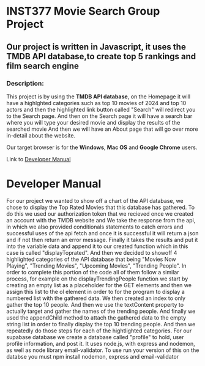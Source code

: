 # INST377 Movie Search Group Project


##  Our project is written in Javascript, it uses  the TMDB API database,to create top 5 rankings and film search engine

### Description:
 This project is by using the **TMDB API database**, on the Homepage it will have a highlghted categories such as top 10 movies of 2024 and top 10 actors and then the highlighted link button called "Search" will redirect you to the Search page. And then on the Search page it will have a search bar where you will type your desired movie and display the results of the searched movie And then we will have an About page that will go over more in-detail about the website. 
 

 Our target browser is for the **Windows**, **Mac OS** and **Google Chrome** users.


Link to [Developer Manual](#developermanual)














 # Developer Manual

 For our project we wanted to show off a chart of the API database, we chose to display the Top Rated Movies that this database has gathered. To do this we used our authorization token that we recieved once we created an account with the TMDB website and We take the response from the api, in which we also provided conditionals statements to catch errors and successful uses of the api fetch and once it is successful it will return a json and if not then return an error message. Finally it takes the results and put it into the variable data and append it to our created function which in this case is called "displayToprated". And then we decided to showoff 4 highlighted categories of the API database that being "Movies Now Playing", "Trending Movies", "Upcoming Movies", "Trending People". In order to complete this portion of the code all of them follow a similar process, for example on the displayTrendingPeople function we start by creating an empty list as a placeholder for the GET elements and then we assign this list to the ol element in order to for the program to display a numbered list with the gathered data. We then created an index to only gather the top 10 people. And then we use the textContent property to actually target and gather the names of the trending people. And finally we used the appendChild method to attach the gathered data to the empty string list in order to finally display the top 10 trending people. And then we repeatedly do those steps for each of the hightlighted categories. For our supabase database we create a database called "profile" to hold, user profile information, and post it. It uses node.js, with  express  and nodemon, as well as node library email-validator. To use run your version of this on the databse you must npm install nodemon, express and email-validator



